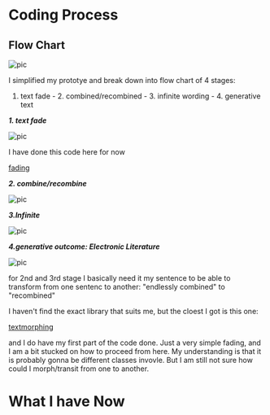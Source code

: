 # Coding Process

## Flow Chart

![pic](https://wwsiyang.github.io/CODEWORD/SKO/Week_09/flowchart.jpg)

I simplified my prototye and break down into flow chart of 4 stages: 

1. text fade - 2. combined/recombined - 3. infinite wording - 4. generative text 

***1. text fade*** 

![pic](https://wwsiyang.github.io/CODEWORD/SKO/Week_08/2.gif)

I have done this code here for now 

[fading](https://wwsiyang.github.io/CODEWORD/SKO/Week_09/digital_poetry_fadingupdown)

***2. combine/recombine*** 

![pic](https://wwsiyang.github.io/CODEWORD/SKO/Week_08/3.gif)

***3.Infinite*** 

![pic](https://wwsiyang.github.io/CODEWORD/SKO/Week_08/4.gif)

***4.generative outcome: Electronic Literature*** 

![pic](https://wwsiyang.github.io/CODEWORD/SKO/Week_08/6.gif)


for 2nd and 3rd stage I basically need it my sentence to be able to transform from one sentenc to another: 
"endlessly combined" to "recombined"

I haven't find the exact library that suits me, but the cloest I got is this one:

[textmorphing](https://editor.p5js.org/tom.smith/sketches/YEEdV1KCF)


and I do have my first part of the code done. Just a very simple fading, and I am a bit stucked on how to proceed from here. My understanding is that it is probably gonna be different classes invovle. But I am still not sure how could I morph/transit from one to another.

# What I have Now 


